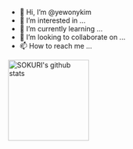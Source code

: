 - 👋 Hi, I’m @yewonykim
- 👀 I’m interested in ...
- 🌱 I’m currently learning ...
- 💞️ I’m looking to collaborate on ...
- 📫 How to reach me ...

<!---
yewonykim/yewonykim is a ✨ special ✨ repository because its `README.md` (this file) appears on your GitHub profile.
You can click the Preview link to take a look at your changes.
--->
<a href="https://github.com/yewonykim"><img align="center" style="height:165px" src="https://github-readme-stats.vercel.app/api?username=id&show_icons=true&include_all_commits=true&theme=nord&hide_border=true" alt="SOKURI's github stats" /></a>
